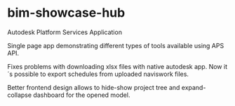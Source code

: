 # bim-showcase-hub
 Autodesk Platform Services Application

Single page app demonstrating different types of tools available using APS API. 

Fixes problems with downloading xlsx files with native autodesk app. Now it´s possible to export schedules from uploaded naviswork files. 

Better frontend design allows to hide-show project tree and expand-collapse dashboard for the opened model. 

